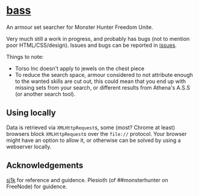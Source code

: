 # [bass](https://jeffbobbo.github.io/bass/)
An armour set searcher for Monster Hunter Freedom Unite.

Very much still a work in progress, and probably has bugs (not to mention poor HTML/CSS/design). Issues and bugs can be reported in [issues](https://github.com/JeffBobbo/bass/issues).

Things to note:
* Torso Inc doesn't apply to jewels on the chest piece
* To reduce the search space, armour considered to not attribute enough to the wanted skills are cut out, this could mean that you end up with missing sets from your search, or different results from Athena's A.S.S (or another search tool).

## Using locally
Data is retrieved via `XMLHttpRequest`s, some (most? Chrome at least) browsers block `XMLHttpRequest`s over the `file://` protocol. Your browser might have an option to allow it, or otherwise can be solved by using a webserver locally.

## Acknowledgements
[sj1k](https://github.com/Sjc1000) for reference and guidence.
Plesioth (of ##monsterhunter on FreeNode) for guidence.

